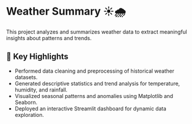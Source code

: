 # Weather Summary ☀️🌧️

This project analyzes and summarizes weather data to extract meaningful insights about patterns and trends.

## 📌 Key Highlights
- Performed data cleaning and preprocessing of historical weather datasets.
- Generated descriptive statistics and trend analysis for temperature, humidity, and rainfall.
- Visualized seasonal patterns and anomalies using Matplotlib and Seaborn.
- Deployed an interactive Streamlit dashboard for dynamic data exploration.
